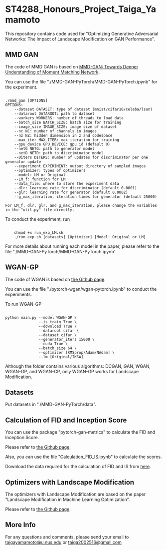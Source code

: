 # ST4288_Honours_Project_Taiga_Yamamoto

This repository contains code used for "Optimizing Generative Adversarial Networks: The Impact of Landscape Modification on GAN Performance".

## MMD GAN

The code of MMD GAN is based on [MMD-GAN: Towards Deeper Understanding of Moment Matching Network](https://github.com/OctoberChang/MMD-GAN).

You can use the file "./MMD-GAN-PyTorch/MMD-GAN-PyTorch.ipynb" for the experiment.

```

./mmd_gan [OPTIONS]
OPTIONS:
    --dataset DATASET: type of dataset (mnist/cifar10/celeba/lsun)
    --dataroot DATAROOT: path to dataset
    --workers WORKERS: number of threads to load data
    --batch_size BATCH_SIZE: batch size for training
    --image_size IMAGE_SIZE: image size of dataset
    --nc NC: number of channels in images
    --nz NZ: hidden dimension in z and codespace
    --max_iter MAX_ITER: max iteration for training
    --gpu_device GPU_DEVICE: gpu id (default 0)
    --netG NETG: path to generator model
    --netD NETD: path to discriminator model
    --Diters DITERS: number of updates for discriminator per one generator update
    --experiment EXPERIMENT: output directory of sampled images
    --optimizer: types of optimizers
    --model: LM or Original
    --LM_f: function for LM
    --data_file: where to store the experiment data
    --dlr: learning rate for discriminator (default 0.0001)
    --glr: learning rate for generator (default 0.0002)
    --g_max_iteration, iteration times for generator (default 25000)

For LM_f, dlr, glr, and g_max_iteration, please change the variables in the "util.py" file directly.

```

To conduct the experiment, run
```

    chmod +x run_exp_LM.sh
    ./run_exp.sh [datasets] [Optimizer] [Model: Original or LM]

```

For more details about running each model in the paper, please refer to the file "./MMD-GAN-PyTorch/MMD-GAN-PyTorch.ipynb'

## WGAN-GP

The code of WGAN is based on [the Github page](https://github.com/Zeleni9/pytorch-wgan).

You can use the file "./pytorch-wgan/wgan-pytorch.ipynb" to conduct the experiments.

To run WGAN-GP

```

python main.py --model WGAN-GP \
               --is_train True \
               --download True \
               --dataroot cifar \
               --dataset cifar \
               --generator_iters 15000 \
               --cuda True \
               --batch_size 64 \
               --optimizer [RMSprop/Adam/NAdam] \
               --lm [Original/IKSA]

```

Although the folder contains various algorithms: DCGAN, GAN, WGAN, WGAN-GP, and WGAN-CP, only WGAN-GP works for Landscape Modification.

## Datasets

Put datasets in "./MMD-GAN-PyTorch/data".

## Calculation of FID and Inception Score

You can use the package "pytorch-gan-metrics" to calculate the FID and Inception Score.

Please refer to [the Github page](https://github.com/w86763777/pytorch-gan-metrics).

Also, you can use the file "Calculation_FID_IS.ipynb" to calculate the scores.

Download the data required for the calculation of FID and IS from [here](https://drive.google.com/drive/folders/1UBdzl6GtNMwNQ5U-4ESlIer43tNjiGJC).


## Optimizers with Landscape Modification

The optimizers with Landscape Modification are based on the paper "Landscape Modification in Machine Learning Optimization".

Please refer to [the Github page](https://github.com/IoanaTodea22/LandscapeModification.git).

## More Info

For any questions and comments, please send your email to taigayamamoto@u.nus.edu or taiga2002516@gmail.com
